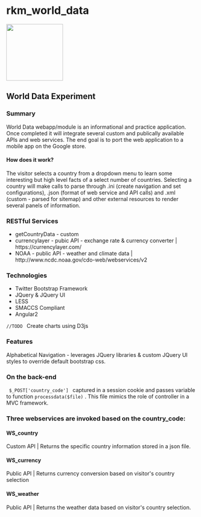 # rkm_world_data

<img src="http://world-data.r2wiki.com/assets/graphics/wd_headerImage_v2.png" height="150" />

<h2>World Data Experiment</h2>

<h3>Summary</h3>
World Data webapp/module is an informational and practice application. Once completed it will integrate several custom and publically available APIs and web services. The end goal is to port the web application to a mobile app on the Google store. 

<h4>How does it work? </h4>
The visitor selects a country from a dropdown menu to learn some interesting but high level facts of a select number of countries. Selecting a country will make calls to parse through .ini (create navigation and set configurations), .json (format of web service and API calls)  and .xml (custom - parsed for sitemap) and other external resources to render several panels of information. 

<h3>RESTful Services</h3>
<ul>
<li>getCountryData - custom </li>
<li>currencylayer - pubic API - exchange rate & currency converter | https://currencylayer.com/</li>
<li>NOAA - public API - weather and climate data | http://www.ncdc.noaa.gov/cdo-web/webservices/v2</li>
</ul>
<h3>Technologies</h3>
<ul>
<li>Twitter Bootstrap Framework</li>
<li>JQuery &amp; JQuery UI</li>
<li>LESS </li>
<li>SMACCS Compliant </li>
<li>Angular2 </li>
</ul>
<code>//TODO </code>
Create charts using D3js

<h3>Features</h3>
Alphabetical Navigation - leverages JQuery libraries & custom JQuery UI styles to override default bootstrap css.

<h3>On the back-end</h3>
<code> $_POST['country_code'] </code> captured in a session cookie and passes variable to function <code>processdata($file)</code> . This file mimics the role of controller in a MVC framework.

<h3>Three webservices are invoked based on the country_code:</h3>
<h4>WS_country</h4>
Custom API | Returns the specific country information stored in a json file.

<h4>WS_currency</h4>
Public API | Returns currency conversion based on visitor's country selection

<h4>WS_weather </h4>
Public API | Returns the weather data based on visitor's country  selection.
